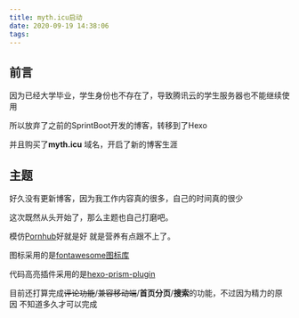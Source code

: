 ```yaml
---
title: myth.icu启动
date: 2020-09-19 14:38:06
tags:
---
```


## 前言

因为已经大学毕业，学生身份也不存在了，导致腾讯云的学生服务器也不能继续使用

所以放弃了之前的SprintBoot开发的博客，转移到了Hexo

并且购买了**myth.icu** 域名，开启了新的博客生涯

## 主题

好久没有更新博客，因为我工作内容真的很多，自己的时间真的很少

这次既然从头开始了，那么主题也自己打磨吧。

模仿[Pornhub](https://pornhub.com)好就是好 就是营养有点跟不上了。

图标采用的是[fontawesome图标库](http://www.fontawesome.com.cn/faicons/)

代码高亮插件采用的是[hexo-prism-plugin](https://www.npmjs.com/package/hexo-prism-plugin)

目前还打算完成~~评论功能~~/~~兼容移动端~~/**首页分页**/**搜索**的功能，不过因为精力的原因 不知道多久才可以完成